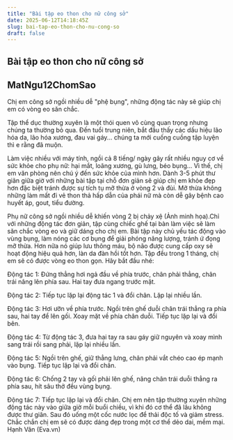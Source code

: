 ```yaml
---
title: "Bài tập eo thon cho nữ công sở"
date: 2025-06-12T14:18:45Z
slug: bai-tap-eo-thon-cho-nu-cong-so
draft: false
---
```


## Bài tập eo thon cho nữ công sở

## MatNgu12ChomSao

Chị em công sở ngồi nhiều dễ "phệ bụng", những động tác này sẽ giúp chị em có vòng eo săn chắc.
 
Tập thể dục thường xuyên là một thói quen vô cùng quan trọng nhưng chúng ta thường bỏ qua. Đến tuổi trung niên, bắt đầu thấy các dấu hiệu lão hóa da, lão hóa xương, đau vai gáy... chúng ta mới cuống cuồng tập luyện thì e rằng đã muộn. 

Làm việc nhiều với máy tính, ngồi cả 8 tiếng/ ngày gây rất nhiều nguy cơ về sức khỏe cho phụ nữ: hại mắt, loãng xương, gù lưng, béo bụng... Vì thế, chị em văn phòng nên chú ý đến sức khỏe của mình hơn. Dành 3-5 phút thư giãn giữa giờ với những bài tập tại chỗ đơn giản sẽ giúp chị em khỏe đẹp hơn đặc biệt tránh được sự tích tụ mỡ thừa ở vòng 2 và đùi. Mỡ thừa không những làm mất đi vẻ thon thả hấp dẫn của phái nữ mà còn dễ gây bệnh cao huyết áp, gout, tiểu đường.


Phụ nữ công sở ngồi nhiều dễ khiến vòng 2 bị chảy xệ (Ảnh minh họa).​
Chỉ với những động tác đơn giản, tập cùng chiếc ghế tại bàn làm việc sẽ làm săn chắc vòng eo và giữ dáng cho chị em. Bài tập này chủ yếu tác động vào vùng bụng, làm nóng các cơ bụng để giải phóng năng lượng, tránh ứ đọng mỡ thừa. Hơn nữa nó giúp lưu thông máu, bộ não được cung cấp oxy sẽ hoạt động hiệu quả hơn, làn da đàn hồi tốt hơn. Tập đều trong 1 tháng, chị em sẽ có được vòng eo thon gọn.
Hãy bắt đầu nhé:

Động tác 1: Đứng thẳng hơi ngả đầu về phía trước, chân phải thẳng, chân trái nâng lên phía sau. Hai tay đưa ngang trước mặt.​

Động tác 2: Tiếp tục lặp lại động tác 1 và đổi chân. Lặp lại nhiều lần.​

Động tác 3: Hơi ưỡn về phía trước. Ngồi trên ghế duỗi chân trái thẳng ra phía sau, hai tay để lên gối. Xoay mặt về phía chân duỗi. Tiếp tục lặp lại và đổi bên.​

Động tác 4: Từ động tác 3, đưa hai tay ra sau gáy giữ nguyên và xoay mình sang trái rồi sang phải, lặp lại nhiều lần.​

Động tác 5: Ngồi trên ghế, giữ thẳng lưng, chân phải vắt chéo cao ép mạnh vào bụng. Tiếp tục lặp lại và đổi chân.​
 

Động tác 6: Chống 2 tay và gối phải lên ghế, nâng chân trái duỗi thẳng ra phía sau, hít sâu thở đều vùng bụng.​
 

Động tác 7: Tiếp tục lặp lại và đổi chân.​
Chị em nên tập thường xuyên những động tác này vào giữa giờ mỗi buổi chiều, vì khi đó cơ thể đã lâu không được thư giãn. Sau đó uống một cốc nước lọc để thải độc tố và giảm stress. Chắc chắn chị em sẽ có được dáng đẹp trong một cơ thể dẻo dai, mềm mại.​Hạnh Vân (Eva.vn)​